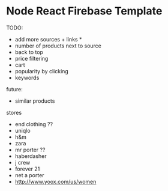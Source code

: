 Node React Firebase Template
============================

TODO:
- add more sources + links *
- number of products next to source
- back to top
- price filtering
- cart
- popularity by clicking
- keywords

future:
- similar products

stores
- end clothing ??
- uniqlo
- h&m
- zara
- mr porter ??
- haberdasher
- j crew
- forever 21
- net a porter
- http://www.yoox.com/us/women
